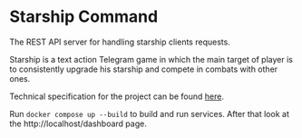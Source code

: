 # Starship Command

The REST API server for handling starship clients requests.

Starship is a text action Telegram game in which the main target of player is to consistently upgrade his starship and compete in combats with other ones.

Technical specification for the project can be found [here](https://docs.google.com/document/d/1G6URBOew1XY_o6vuwBBKnyhgYMWYWzp2tFedxSK1CeE/edit?usp=sharing).

Run `docker compose up --build` to build and run services. After that look at the http://localhost/dashboard page.
